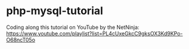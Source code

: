 # php-mysql-tutorial
Coding along this tutorial on YouTube by the NetNinja: https://www.youtube.com/playlist?list=PL4cUxeGkcC9gksOX3Kd9KPo-O68ncT05o
